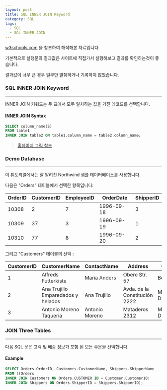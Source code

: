```yaml
---
layout: post
title: SQL INNER JOIN Keyword
category: SQL
tags:
  - SQL
  - SQL INNER JOIN
---
```




[w3schools.com](www.w3schools.com/sql) 을 참조하여 해석해본 자료입니다.

기본적으로 실행문의 결과값은 사이트에 직접가서 실행해보고 결과를 확인하는것이 좋습니다.

결과값이 너무 큰 경우 일부만 발췌하거나 기록하지 않았습니다.





### SQL INNER JOIN Keyword

---

INNER JOIN 키워드는 두 표에서 모두 일치하는 값을 가진 레코드를 선택합니다.



#### INNER JOIN Syntax



```sql
SELECT column_name(S)
FROM table1
INNER JOIN table2 ON table1.column_name = table2.column_name;
```

>[홈페이지 그림 참조](https://www.w3schools.com/sql/sql_join_inner.asp)





### Demo Database

---

이 튜토리얼에서는 잘 알려진 Northwind 샘플 데이터베이스를 사용합니다.

다음은 "Orders" 테이블에서 선택한 항목입니다:



| OrderID | CustomerID | EmployeeID | OrderDate  | ShipperID |
| ------- | ---------- | ---------- | ---------- | --------- |
| 10308   | 2          | 7          | 1996-09-18 | 3         |
| 10309   | 37         | 3          | 1996-09-19 | 1         |
| 10310   | 77         | 8          | 1996-09-20 | 2         |



그리고 "Customers" 테이블의 선택 :



| CustomerID | CustomerName                       | ContactName    | Address                       | City        | PostalCode | Country |
| ---------- | ---------------------------------- | -------------- | ----------------------------- | ----------- | ---------- | ------- |
| 1          | Alfreds Futterkiste                | Maria Anders   | Obere Str. 57                 | Berlin      | 12209      | Germany |
| 2          | Ana Trujillo Emparedados y helados | Ana Trujillo   | Avda. de la Constitución 2222 | México D.F. | 05021      | Mexico  |
| 3          | Antonio Moreno Taquería            | Antonio Moreno | Mataderos 2312                | México D.F. | 05023      | Mexico  |



### JOIN Three Tables

---

다음 SQL 문은 고객 및 배송 정보가 포함 된 모든 주문을 선택합니다.



#### Example

```sql
SELECT Orders.OrderID, Customers.CustomerName, Shippers.ShipperName
FROM ((Orders
INNER JOIN Customers ON Orders.CUSTOMER ID = Customer.Customer10:
INNER JOIN Shippers ON Orders.ShipperID = Shippers.ShipperID);
```

